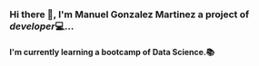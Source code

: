 ### Hi there 👋, I'm **Manuel Gonzalez Martinez** a project of *developer*💻...

#### I'm currently learning a bootcamp of Data Science.📚

